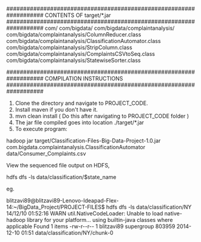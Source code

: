 ###################################################################
CONTENTS OF target/*.jar
###################################################################
com/
com/bigdata/
com/bigdata/complaintanalysis/
com/bigdata/complaintanalysis/ColumnReducer.class
com/bigdata/complaintanalysis/ClassificationAutomator.class
com/bigdata/complaintanalysis/StripColumn.class
com/bigdata/complaintanalysis/ComplaintsCSVtoSeq.class
com/bigdata/complaintanalysis/StatewiseSorter.class

###################################################################
COMPILATION INSTRUCTIONS
###################################################################

1) Clone the directory and navigate to PROJECT_CODE.
2) Install maven if you don't have it.
3) mvn clean install ( Do this after navigating to PROJECT_CODE folder )
4) The jar file compiled goes into location ./target/*.jar
5) To execute program:

hadoop jar target/Classification-Files-Big-Data-Project-1.0.jar com.bigdata.complaintanalysis.ClassificationAutomator data/Consumer_Complaints.csv

View the sequenced file output on HDFS,

hdfs dfs -ls data/classification/$state_name

eg.

blitzavi89@blitzavi89-Lenovo-Ideapad-Flex-14:~/BigData_Project/PROJECT-FILES$ hdfs dfs -ls data/classification/NY
14/12/10 01:52:16 WARN util.NativeCodeLoader: Unable to load native-hadoop library for your platform... using builtin-java classes where applicable
Found 1 items
-rw-r--r--   1 blitzavi89 supergroup     803959 2014-12-10 01:51 data/classification/NY/chunk-0


 
